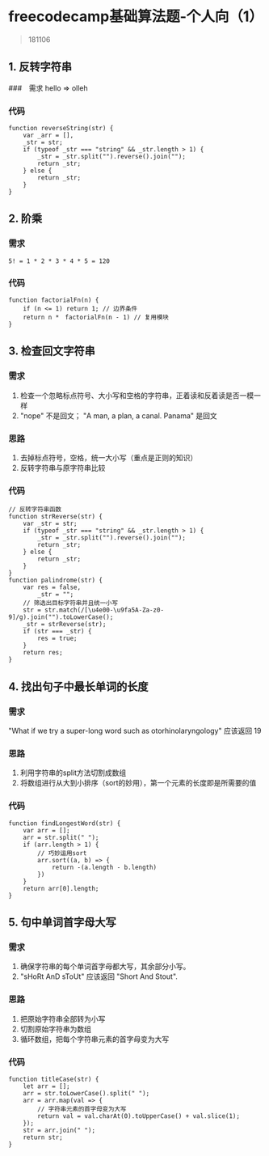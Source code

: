 # freecodecamp基础算法题-个人向（1）
> 181106

## 1. 反转字符串
###　需求
hello => olleh

### 代码
```
function reverseString(str) {
    var _arr = [],
    _str = str;
    if (typeof _str === "string" && _str.length > 1) {
        _str = _str.split("").reverse().join("");
        return _str;
    } else {
        return _str;
    }
}
```

## 2. 阶乘
### 需求
`5! = 1 * 2 * 3 * 4 * 5 = 120`

### 代码
```
function factorialFn(n) {
    if (n <= 1) return 1; // 边界条件
    return n *　factorialFn(n - 1) // 复用模块
}
```

## 3. 检查回文字符串
### 需求
1. 检查一个忽略标点符号、大小写和空格的字符串，正着读和反着读是否一模一样
2. "nope" 不是回文；  "A man, a plan, a canal. Panama" 是回文

### 思路
1. 去掉标点符号，空格，统一大小写（重点是正则的知识）
2. 反转字符串与原字符串比较

### 代码
```
// 反转字符串函数
function strReverse(str) {
    var _str = str;
    if (typeof _str === "string" && _str.length > 1) {
        _str = _str.split("").reverse().join("");
        return _str;
    } else {
        return _str;
    }
}
function palindrome(str) {
    var res = false,
        _str = "";
    // 筛选出目标字符串并且统一小写
    str = str.match(/[\u4e00-\u9fa5A-Za-z0-9]/g).join("").toLowerCase();
    _str = strReverse(str);
    if (str === _str) {
        res = true;
    }
    return res;
}
```

## 4. 找出句子中最长单词的长度
### 需求
"What if we try a super-long word such as otorhinolaryngology" 应该返回 19

### 思路
1. 利用字符串的split方法切割成数组
2. 将数组进行从大到小排序（sort的妙用），第一个元素的长度即是所需要的值

### 代码
```
function findLongestWord(str) {
    var arr = [];
    arr = str.split(" ");
    if (arr.length > 1) {
        // 巧妙运用sort
        arr.sort((a, b) => {
            return -(a.length - b.length)
        })
    }
    return arr[0].length;
}
```

## 5. 句中单词首字母大写
### 需求
1. 确保字符串的每个单词首字母都大写，其余部分小写。
2. "sHoRt AnD sToUt" 应该返回 "Short And Stout".

### 思路
1. 把原始字符串全部转为小写
2. 切割原始字符串为数组
3. 循环数组，把每个字符串元素的首字母变为大写

### 代码
```
function titleCase(str) {
    let arr = [];
    arr = str.toLowerCase().split(" ");
    arr = arr.map(val => {
        // 字符串元素的首字母变为大写
        return val = val.charAt(0).toUpperCase() + val.slice(1);
    });
    str = arr.join(" ");
    return str;
}
```